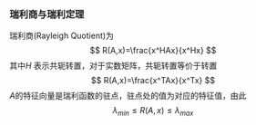 ### 瑞利商与瑞利定理

瑞利商(Rayleigh Quotient)为
$$
R(A,x)=\frac{x^HAx}{x^Hx}
$$
其中$H$ 表示共轭转置，对于实数矩阵，共轭转置等价于转置
$$
R(A,x)=\frac{x^TAx}{x^Tx}
$$
$A$的特征向量是瑞利函数的驻点，驻点处的值为对应的特征值，由此
$$
\lambda_{min}\le R(A,x) \le \lambda_{max}
$$

